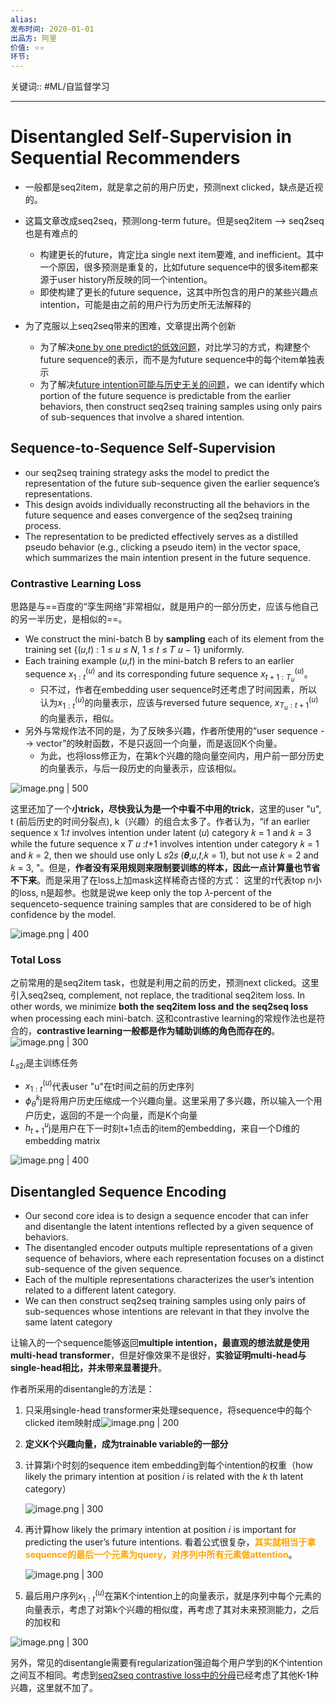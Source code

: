 ```yaml
---
alias: 
发布时间: 2020-01-01
出品方: 阿里
价值: ⭐⭐
环节: 
---
```

关键词:: #ML/自监督学习

---
# Disentangled Self-Supervision in Sequential Recommenders

* 一般都是seq2item，就是拿之前的用户历史，预测next clicked，缺点是近视的。
* 这篇文章改成seq2seq，预测long-term future。但是seq2item --> seq2seq也是有难点的
  * 构建更长的future，肯定比a single next item要难, and inefficient。其中一个原因，很多预测是重复的，比如future sequence中的很多item都来源于user history所反映的同一个intention。
  * 即使构建了更长的future sequence，这其中所包含的用户的某些兴趣点intention，可能是由之前的用户行为历史所无法解释的

* 为了克服以上seq2seq带来的困难，文章提出两个创新
  * 为了解决[one by one predict的低效问题](siyuan://blocks/20211115182146-02u2wuf)，对比学习的方式，构建整个future sequence的表示，而不是为future sequence中的每个item单独表示
  * 为了解决[future intention可能与历史无关的问题](siyuan://blocks/20211115182146-707uu1d)，we can identify which portion of the future sequence is predictable from the earlier behaviors, then construct seq2seq training samples using only pairs of sub-sequences that involve a shared intention.

## Sequence-to-Sequence Self-Supervision

* our seq2seq training strategy asks the model to predict the representation of the future sub-sequence given the earlier sequence’s representations.
* This design avoids individually reconstructing all the behaviors in the future sequence and eases convergence of the seq2seq training process.
* The representation to be predicted effectively serves as a distilled pseudo behavior (e.g., clicking a pseudo item) in the vector space, which summarizes the main intention present in the future sequence.

### Contrastive Learning Loss

思路是与==百度的“孪生网络”非常相似，就是用户的一部分历史，应该与他自己的另一半历史，是相似的==。

* We construct the mini-batch B by **sampling** each of its element from the training set {(𝑢,𝑡) : 1 ≤ 𝑢 ≤ 𝑁, 1 ≤ 𝑡 ≤ 𝑇 𝑢 − 1} uniformly.
* Each training example (𝑢,𝑡) in the mini-batch B refers to an earlier sequence $x_{1:t}^{(u)}$ and its corresponding future sequence $x_{t+1:T_u}^{(u)}$。
	* 只不过，作者在embedding user sequence时还考虑了时间因素，所以认为$x_{1:t}^{(u)}$的向量表示，应该与reversed future sequence, $x_{T_u:t+1}^{(u)}$的向量表示，相似。
* 另外与常规作法不同的是，为了反映多兴趣，作者所使用的“user sequence --> vector”的映射函数，不是只返回一个向量，而是返回K个向量。
	* 为此，也将loss修正为，在第k个兴趣的隐向量空间内，用户前一部分历史的向量表示，与后一段历史的向量表示，应该相似。

![image.png | 500](assets/image-20211116205356-gt507e6.png)


这里还加了一个**小trick，尽快我认为是一个中看不中用的trick**，这里的user "u", t (前后历史的时间分裂点), k（兴趣）的组合太多了。作者认为，“if an earlier sequence x 1:𝑡 involves intention under latent (𝑢) category 𝑘 = 1 and 𝑘 = 3 while the future sequence x 𝑇 𝑢 :𝑡+1 involves intention under category 𝑘 = 1 and 𝑘 = 2, then we should use only L 𝑠2𝑠 (𝜽,𝑢,𝑡,𝑘 = 1), but not use 𝑘 = 2 and 𝑘 = 3, "。但是，**作者没有采用规则来限制要训练的样本，因此一点计算量也节省不下来**。而是采用了在loss上加mask这样稀奇古怪的方式： 这里的$\tau$代表top n小的loss, n是超参。也就是说we keep only the top 𝜆-percent of the sequenceto-sequence training samples that are considered to be of high confidence by the model.

![image.png | 400](assets/image-20211116205909-kuyx707.png)


### Total Loss

之前常用的是seq2item task，也就是利用之前的历史，预测next clicked。这里引入seq2seq, complement, not replace, the traditional seq2item loss. In other words, we minimize **both the seq2item loss and the seq2seq loss** when processing each mini-batch. 这和contrastive learning的常规作法也是符合的，**contrastive learning一般都是作为辅助训练的角色而存在的**。![image.png | 300](assets/image-20211116210647-8v9alex.png)

$L_{s2i}$是主训练任务

* $x_{1:t}^{(u)}$代表user "u"在t时间之前的历史序列
* $\phi_{\theta}^{k}$j是将用户历史压缩成一个兴趣向量。这里采用了多兴趣，所以输入一个用户历史，返回的不是一个向量，而是K个向量
* $h_{t+1}^u$j是用户在下一时刻t+1点击的item的embedding，来自一个D维的embedding matrix

![image.png | 400](assets/image-20211116203232-z95vzj0.png)


## Disentangled Sequence Encoding

* Our second core idea is to design a sequence encoder that can infer and disentangle the latent intentions reflected by a given sequence of behaviors.
* The disentangled encoder outputs multiple representations of a given sequence of behaviors, where each representation focuses on a distinct sub-sequence of the given sequence.
* Each of the multiple representations characterizes the user’s intention related to a different latent category.
* We can then construct seq2seq training samples using only pairs of sub-sequences whose intentions are relevant in that they involve the same latent category

让输入的一个sequence能够返回**multiple intention，最直观的想法就是使用multi-head transformer**，但是好像效果不是很好，**实验证明multi-head与single-head相比，并未带来显著提升**。

作者所采用的disentangle的方法是：

1. 只采用single-head transformer来处理sequence，将sequence中的每个clicked item映射成![image.png | 200](assets/image-20211117113958-3aobw7b.png)
2. **定义K个兴趣向量，成为trainable variable的一部分**
3. 计算第i个时刻的sequence item embedding到每个intention的权重（how likely the primary intention at position 𝑖 is related with the 𝑘 th latent category）

    ![image.png | 300](assets/image-20211117114428-nw0xrvi.png)
4. 再计算how likely the primary intention at position 𝑖 is important for predicting the user’s future intentions. 看着公式很复杂，<span style="color:orange;font-weight:bold">其实就相当于拿sequence的最后一个元素为query，对序列中所有元素做attention</span>。

    ![image.png | 300](assets/image-20211117114642-rx0h51j.png)
5. 最后用户序列$x_{1:t}^{(u)}$在第K个intention上的向量表示，就是序列中每个元素的向量表示，考虑了对第k个兴趣的相似度，再考虑了其对未来预测能力，之后的加权和

![image.png | 300](assets/image-20211117114830-62yhimt.png)


另外，常见的disentangle需要有regularization强迫每个用户学到的K个intention之间互不相同。考虑到[seq2seq contrastive loss中的分母](siyuan://blocks/20211116204511-k0myurs)已经考虑了其他K-1种兴趣，这里就不加了。